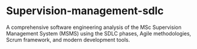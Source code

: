 # Supervision-management-sdlc
A comprehensive software engineering analysis of the MSc Supervision Management System (MSMS) using the SDLC phases, Agile methodologies, Scrum framework, and modern development tools.
